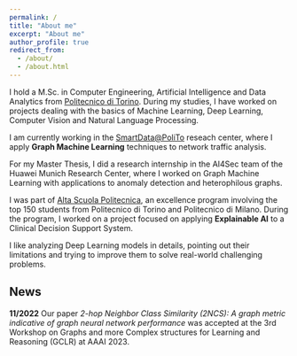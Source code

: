 ```yaml
---
permalink: /
title: "About me"
excerpt: "About me"
author_profile: true
redirect_from: 
  - /about/
  - /about.html
---
```


I hold a M.Sc. in Computer Engineering, Artificial Intelligence and Data Analytics from [Politecnico di Torino](https://www.polito.it/index.php?lang=en). During my studies, I have worked on projects dealing with the basics of Machine Learning, Deep Learning, Computer Vision and Natural Language Processing.

I am currently working in the [SmartData@PoliTo](https://smartdata.polito.it/) reseach center, where I apply **Graph Machine Learning** techniques to network traffic analysis.

For my Master Thesis, I did a research internship in the AI4Sec team of the Huawei Munich Research Center, where I worked on Graph Machine Learning with applications to anomaly detection and heterophilous graphs. 

I was part of [Alta Scuola Politecnica](https://www.asp-poli.it/), an excellence program involving the top 150 students from Politecnico di Torino and Politecnico di Milano. During the program, I worked on a project focused on applying **Explainable AI** to a Clinical Decision Support System.

I like analyzing Deep Learning models in details, pointing out their limitations and trying to improve them to solve real-world challenging problems.

## News

**11/2022** Our paper *2-hop Neighbor Class Similarity (2NCS): A graph metric indicative of graph neural network performance* was accepted at the 3rd Workshop on Graphs and more Complex structures for Learning and Reasoning (GCLR) at AAAI 2023.